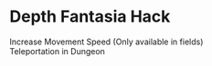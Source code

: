 # Depth Fantasia Hack

Increase Movement Speed (Only available in fields)
<br>
Teleportation in Dungeon
